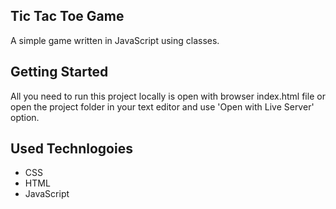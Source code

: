 ## Tic Tac Toe Game
A simple game written in JavaScript using classes.

## Getting Started
All you need to run this project locally is open with browser index.html file or open the project folder in your text editor and use 'Open with Live Server' option.

## Used Technlogoies
* CSS
* HTML
* JavaScript